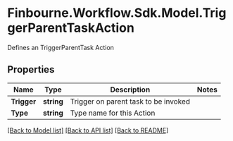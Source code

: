 # Finbourne.Workflow.Sdk.Model.TriggerParentTaskAction
Defines an TriggerParentTask Action

## Properties

Name | Type | Description | Notes
------------ | ------------- | ------------- | -------------
**Trigger** | **string** | Trigger on parent task to be invoked | 
**Type** | **string** | Type name for this Action | 

[[Back to Model list]](../README.md#documentation-for-models) [[Back to API list]](../README.md#documentation-for-api-endpoints) [[Back to README]](../README.md)


